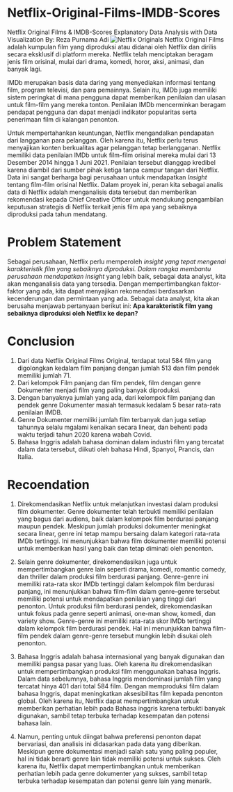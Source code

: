 # Netflix-Original-Films-IMDB-Scores
Netflix Original Films & IMDB-Scores Explanatory Data Analysis with Data Visualization By: Reza Purnama Adi
![Netflix Originals](https://www.whats-on-netflix.com/wp-content/uploads/2018/03/list-of-netflix-originals.jpg)
Netflix Original Films adalah kumpulan film yang diproduksi atau didanai oleh Netflix dan dirilis secara eksklusif di platform mereka. Netflix telah menciptakan beragam jenis film orisinal, mulai dari drama, komedi, horor, aksi, animasi, dan banyak lagi.

IMDb merupakan basis data daring yang menyediakan informasi tentang film, program televisi, dan para pemainnya. Selain itu, IMDb juga memiliki sistem peringkat di mana pengguna dapat memberikan penilaian dan ulasan untuk film-film yang mereka tonton. Penilaian IMDb mencerminkan beragam pendapat pengguna dan dapat menjadi indikator popularitas serta penerimaan film di kalangan penonton.

Untuk mempertahankan keuntungan, Netflix mengandalkan pendapatan dari langganan para pelanggan. Oleh karena itu, Netflix perlu terus menyajikan konten berkualitas agar pelanggan tetap berlangganan. Netflix memiliki data penilaian IMDb untuk film-film orisinal mereka mulai dari 13 Desember 2014 hingga 1 Juni 2021. Penilaian tersebut dianggap kredibel karena diambil dari sumber pihak ketiga tanpa campur tangan dari Netflix. Data ini sangat berharga bagi perusahaan untuk mendapatkan _Insight_ tentang film-film orisinal Netflix. Dalam proyek ini, peran kita sebagai analis data di Netflix adalah menganalisis data tersebut dan memberikan rekomendasi kepada Chief Creative Officer untuk mendukung pengambilan keputusan strategis di Netflix terkait jenis film apa yang sebaiknya diproduksi pada tahun mendatang.

# Problem Statement
Sebagai perusahaan, Netflix perlu memperoleh _insight yang tepat mengenai karakteristik film yang sebaiknya diproduksi. Dalam rangka membantu perusahaan mendapatkan _insight__ yang lebih baik, sebagai data analyst, kita akan menganalisis data yang tersedia. Dengan mempertimbangkan faktor-faktor yang ada, kita dapat menyajikan rekomendasi berdasarkan kecenderungan dan permintaan yang ada.  Sebagai data analyst, kita akan berusaha menjawab pertanyaan berikut ini:
__Apa karakteristik film yang sebaiknya diproduksi oleh Netflix ke depan?__

# Conclusion
1. Dari data Netflix Original Films Original, terdapat total 584 film yang digolongkan kedalam film panjang dengan jumlah 513 dan film pendek memiliki jumlah 71.
2. Dari kelompok Film panjang dan film pendek, film dengan genre Dokumenter menjadi film yang paling banyak diproduksi.
3. Dengan banyaknya jumlah yang ada, dari kelompok film panjang dan pendek genre Dokumenter masiah termasuk kedalam 5 besar rata-rata penilaian IMDB.
4. Genre Dokumenter memiliki jumlah film terbanyak dan juga setiap tahunnya selalu mgalami kenaikan secara linear, dan behenti pada waktu terjadi tahun 2020 karena wabah Covid.
5. Bahasa Inggris adalah bahasa dominan dalam industri film yang tercatat dalam data tersebut, diikuti oleh bahasa Hindi, Spanyol, Prancis, dan Italia.  

# Recoendation
1. Direkomendasikan Netflix untuk melanjutkan investasi dalam produksi film dokumenter. Genre dokumenter telah terbukti memiliki penilaian yang bagus dari audiens, baik dalam kelompok film berdurasi panjang maupun pendek. Meskipun jumlah produksi dokumenter meningkat secara linear, genre ini tetap mampu bersaing dalam kategori rata-rata IMDb tertinggi. Ini menunjukkan bahwa film dokumenter memiliki potensi untuk memberikan hasil yang baik dan tetap diminati oleh penonton.

2. Selain genre dokumenter, direkomendasikan juga untuk mempertimbangkan genre lain seperti drama, komedi, romantic comedy, dan thriller dalam produksi film berdurasi panjang. Genre-genre ini memiliki rata-rata skor IMDb tertinggi dalam kelompok film berdurasi panjang, ini menunjukkan bahwa film-film dalam genre-genre tersebut memiliki potensi untuk mendapatkan penilaian yang tinggi dari penonton. Untuk produksi film berdurasi pendek, direkomendasikan untuk fokus pada genre seperti animasi, one-man show, komedi, dan variety show. Genre-genre ini memiliki rata-rata skor IMDb tertinggi dalam kelompok film berdurasi pendek. Hal ini menunjukkan bahwa film-film pendek dalam genre-genre tersebut mungkin lebih disukai oleh penonton.

3. Bahasa Inggris adalah bahasa internasional yang banyak digunakan dan memiliki pangsa pasar yang luas. Oleh karena itu direkomendasikan untuk mempertimbangkan produksi film menggunakan bahasa Inggris. Dalam data sebelumnya, bahasa Inggris mendominasi jumlah film yang tercatat hinya 401 dari total 584 film. Dengan memproduksi film dalam bahasa Inggris, dapat meningkatkan aksesibilitas film kepada penonton global. Oleh karena itu, Netflix dapat mempertimbangkan untuk memberikan perhatian lebih pada Bahasa inggris karena terbukti banyak digunakan, sambil tetap terbuka terhadap kesempatan dan potensi bahasa lain. 

4. Namun, penting untuk diingat bahwa preferensi penonton dapat bervariasi, dan analisis ini didasarkan pada data yang diberikan. Meskipun genre dokumentasi menjadi salah satu yang paling populer, hal ini tidak berarti genre lain tidak memiliki potensi untuk sukses. Oleh karena itu, Netflix dapat mempertimbangkan untuk memberikan perhatian lebih pada genre dokumenter yang sukses, sambil tetap terbuka terhadap kesempatan dan potensi genre lain yang menarik.

